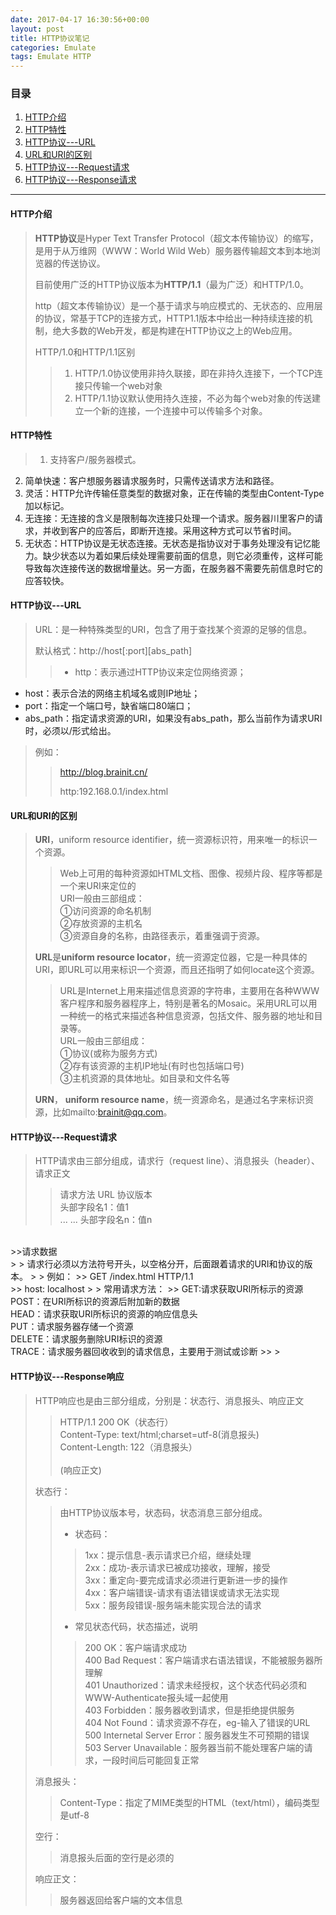 ```yaml
---
date: 2017-04-17 16:30:56+00:00
layout: post
title: HTTP协议笔记
categories: Emulate
tags: Emulate HTTP
---
```


### 目录

1. [HTTP介绍](#step1)
2. [HTTP特性](#step2)
3. [HTTP协议---URL](#step3)
4. [URL和URI的区别](#step4)
5. [HTTP协议---Request请求](#step5)
6. [HTTP协议---Response请求](#step6)


---
#### <span id="step1">HTTP介绍</span>
> **HTTP协议**是Hyper Text Transfer Protocol（超文本传输协议）的缩写，是用于从万维网（WWW：World Wild Web）服务器传输超文本到本地浏览器的传送协议。
> 
> 目前使用广泛的HTTP协议版本为**HTTP/1.1**（最为广泛）和HTTP/1.0。
> 
> http（超文本传输协议）是一个基于请求与响应模式的、无状态的、应用层的协议，常基于TCP的连接方式，HTTP1.1版本中给出一种持续连接的机制，绝大多数的Web开发，都是构建在HTTP协议之上的Web应用。
> 
> HTTP/1.0和HTTP/1.1区别
>> 1. HTTP/1.0协议使用非持久联接，即在非持久连接下，一个TCP连接只传输一个web对象
>> 2. HTTP/1.1协议默认使用持久连接，不必为每个web对象的传送建立一个新的连接，一个连接中可以传输多个对象。

#### <span id="step2">HTTP特性</span>
> 1. 支持客户/服务器模式。
2. 简单快速：客户想服务器请求服务时，只需传送请求方法和路径。
3. 灵活：HTTP允许传输任意类型的数据对象，正在传输的类型由Content-Type加以标记。
4. 无连接：无连接的含义是限制每次连接只处理一个请求。服务器川里客户的请求，并收到客户的应答后，即断开连接。采用这种方式可以节省时间。
5. 无状态：HTTP协议是无状态连接。无状态是指协议对于事务处理没有记忆能力。缺少状态以为着如果后续处理需要前面的信息，则它必须重传，这样可能导致每次连接传送的数据增量达。另一方面，在服务器不需要先前信息时它的应答较快。
> 

#### <span id="step3">HTTP协议---URL</span>
> URL：是一种特殊类型的URI，包含了用于查找某个资源的足够的信息。
> 
> 默认格式：http://host[:port][abs_path]
>> * http：表示通过HTTP协议来定位网络资源；
* host：表示合法的网络主机域名或则IP地址；
* port：指定一个端口号，缺省端口80端口；
* abs_path：指定请求资源的URI，如果没有abs_path，那么当前作为请求URI时，必须以/形式给出。
>> 
> 
> 例如：
>> http://blog.brainit.cn/
>> 
>> http:192.168.0.1/index.html
> 

#### <span id="step4">URL和URI的区别</span>
> **URI**，uniform resource identifier，统一资源标识符，用来唯一的标识一个资源。
>> Web上可用的每种资源如HTML文档、图像、视频片段、程序等都是一个来URI来定位的<br />
URI一般由三部组成：<br />
①访问资源的命名机制<br />
②存放资源的主机名<br />
>> ③资源自身的名称，由路径表示，着重强调于资源。<br />
> 
> **URL**是**uniform resource locator**，统一资源定位器，它是一种具体的URI，即URL可以用来标识一个资源，而且还指明了如何locate这个资源。
>> URL是Internet上用来描述信息资源的字符串，主要用在各种WWW客户程序和服务器程序上，特别是著名的Mosaic。采用URL可以用一种统一的格式来描述各种信息资源，包括文件、服务器的地址和目录等。<br />
URL一般由三部组成：<br />
①协议(或称为服务方式)<br />
②存有该资源的主机IP地址(有时也包括端口号)<br />
>> ③主机资源的具体地址。如目录和文件名等<br />
> 
> **URN**， **uniform resource name**，统一资源命名，是通过名字来标识资源，比如mailto:brainit@qq.com。
> 

#### <span id="step5">HTTP协议---Request请求</span>
> HTTP请求由三部分组成，请求行（request line）、消息报头（header）、请求正文
>> 请求方法 URL 协议版本<br />
头部字段名1：值1<br />
... ...
头部字段名n：值n<br />
<br />
>>请求数据<br />
> 
> 请求行必须以方法符号开头，以空格分开，后面跟着请求的URI和协议的版本。
> 
> 例如：
>> GET /index.html HTTP/1.1<br />
>> host: localhost
> 
> 常用请求方法：
>> GET:请求获取URI所标示的资源<br />
POST：在URI所标识的资源后附加新的数据<br />
HEAD：请求获取URI所标识的资源的响应信息头<br />
PUT：请求服务器存储一个资源<br />
DELETE：请求服务删除URI标识的资源<br />
TRACE：请求服务器回收收到的请求信息，主要用于测试或诊断
>> 
> 

#### <span id="step6">HTTP协议---Response响应</span>
> HTTP响应也是由三部分组成，分别是：状态行、消息报头、响应正文
>> HTTP/1.1 200 OK（状态行）<br />
>> Content-Type: text/html;charset=utf-8(消息报头)<br />
>> Content-Length: 122（消息报头）<br />
>> <br />
>> (响应正文)
> 
> 状态行：
>> 由HTTP协议版本号，状态码，状态消息三部分组成。
>> * 状态码：
>>> 1xx：提示信息-表示请求已介绍，继续处理<br />
>>> 2xx：成功-表示请求已被成功接收，理解，接受<br />
>>> 3xx：重定向-要完成请求必须进行更新进一步的操作<br />
>>> 4xx：客户端错误-请求有语法错误或请求无法实现<br />
>>> 5xx：服务段错误-服务端未能实现合法的请求
>>
>> * 常见状态代码，状态描述，说明
>>> 200 OK：客户端请求成功<br />
>>> 400 Bad Request：客户端请求右语法错误，不能被服务器所理解<br />
>>> 401 Unauthorized：请求未经授权，这个状态代码必须和WWW-Authenticate报头域一起使用<br />
>>> 403 Forbidden：服务器收到请求，但是拒绝提供服务<br />
>>> 404 Not Found：请求资源不存在，eg-输入了错误的URL<br />
>>> 500 Internetal Server Error：服务器发生不可预期的错误<br />
>>> 503 Server Unavailable：服务器当前不能处理客户端的请求，一段时间后可能回复正常<br />
>>
> 
> 消息报头：
>> Content-Type：指定了MIME类型的HTML（text/html），编码类型是utf-8
> 
> 空行：
>> 消息报头后面的空行是必须的
> 
> 响应正文：
>> 服务器返回给客户端的文本信息
